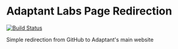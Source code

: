 # Adaptant Labs Page Redirection

[![Build Status](https://travis-ci.com/adaptant-labs/adaptant-labs.github.io.svg?branch=master)](https://travis-ci.com/adaptant-labs/adaptant-labs.github.io)

Simple redirection from GitHub to Adaptant's main website
